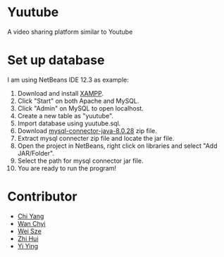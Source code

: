 # Yuutube
A video sharing platform similar to Youtube

# Set up database 
I am using NetBeans IDE 12.3 as example:
1. Download and install [XAMPP](https://www.apachefriends.org/index.html).
2. Click "Start" on both Apache and MySQL.
3. Click "Admin" on MySQL to open localhost.
4. Create a new table as "yuutube".
5. Import database using yuutube.sql.
7. Download [mysql-connector-java-8.0.28](https://dev.mysql.com/downloads/connector/j/?os=26) zip file.
8. Extract mysql connecter zip file and locate the jar file. 
7. Open the project in NetBeans, right click on libraries and select "Add JAR/Folder".
8. Select the path for mysql connector jar file.
9. You are ready to run the program!

# Contributor
   - [Chi Yang](https://github.com/richiephang)
   - [Wan Chyi](https://github.com/wchyi1126)
   - [Wei Sze](https://github.com/weisze-yo)
   - [Zhi Hui](https://github.com/zhihui218)
   - [Yi Ying](https://github.com/yiying305)






      

